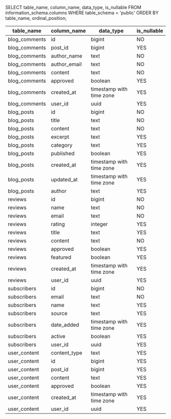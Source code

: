 SELECT table_name, column_name, data_type, is_nullable 
FROM information_schema.columns 
WHERE table_schema = 'public' 
ORDER BY table_name, ordinal_position;







| table_name    | column_name  | data_type                | is_nullable |
| ------------- | ------------ | ------------------------ | ----------- |
| blog_comments | id           | bigint                   | NO          |
| blog_comments | post_id      | bigint                   | YES         |
| blog_comments | author_name  | text                     | NO          |
| blog_comments | author_email | text                     | NO          |
| blog_comments | content      | text                     | NO          |
| blog_comments | approved     | boolean                  | YES         |
| blog_comments | created_at   | timestamp with time zone | YES         |
| blog_comments | user_id      | uuid                     | YES         |
| blog_posts    | id           | bigint                   | NO          |
| blog_posts    | title        | text                     | NO          |
| blog_posts    | content      | text                     | NO          |
| blog_posts    | excerpt      | text                     | YES         |
| blog_posts    | category     | text                     | YES         |
| blog_posts    | published    | boolean                  | YES         |
| blog_posts    | created_at   | timestamp with time zone | YES         |
| blog_posts    | updated_at   | timestamp with time zone | YES         |
| blog_posts    | author       | text                     | YES         |
| reviews       | id           | bigint                   | NO          |
| reviews       | name         | text                     | NO          |
| reviews       | email        | text                     | NO          |
| reviews       | rating       | integer                  | YES         |
| reviews       | title        | text                     | YES         |
| reviews       | content      | text                     | NO          |
| reviews       | approved     | boolean                  | YES         |
| reviews       | featured     | boolean                  | YES         |
| reviews       | created_at   | timestamp with time zone | YES         |
| reviews       | user_id      | uuid                     | YES         |
| subscribers   | id           | bigint                   | NO          |
| subscribers   | email        | text                     | NO          |
| subscribers   | name         | text                     | YES         |
| subscribers   | source       | text                     | YES         |
| subscribers   | date_added   | timestamp with time zone | YES         |
| subscribers   | active       | boolean                  | YES         |
| subscribers   | user_id      | uuid                     | YES         |
| user_content  | content_type | text                     | YES         |
| user_content  | id           | bigint                   | YES         |
| user_content  | post_id      | bigint                   | YES         |
| user_content  | content      | text                     | YES         |
| user_content  | approved     | boolean                  | YES         |
| user_content  | created_at   | timestamp with time zone | YES         |
| user_content  | user_id      | uuid                     | YES         |